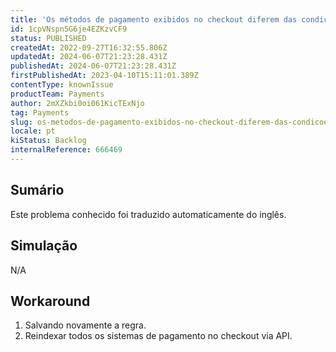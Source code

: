 ```yaml
---
title: 'Os métodos de pagamento exibidos no checkout diferem das condições de pagamento ativas'
id: 1cpVNspn5G6je4EZKzvCF9
status: PUBLISHED
createdAt: 2022-09-27T16:32:55.806Z
updatedAt: 2024-06-07T21:23:28.431Z
publishedAt: 2024-06-07T21:23:28.431Z
firstPublishedAt: 2023-04-10T15:11:01.389Z
contentType: knownIssue
productTeam: Payments
author: 2mXZkbi0oi061KicTExNjo
tag: Payments
slug: os-metodos-de-pagamento-exibidos-no-checkout-diferem-das-condicoes-de-pagamento-ativas
locale: pt
kiStatus: Backlog
internalReference: 666469
---
```


## Sumário

<div class="alert alert-info">
  <p>Este problema conhecido foi traduzido automaticamente do inglês.</p>
</div>



## Simulação


N/A



## Workaround



1. Salvando novamente a regra.
2. Reindexar todos os sistemas de pagamento no checkout via API.

